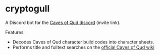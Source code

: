 # cryptogull
A Discord bot for the [Caves of Qud discord](https://discordapp.com/invite/cavesofqud) (invite link).

Features:
 * Decodes Caves of Qud character build codes into character sheets.
 * Performs title and fulltext searches on the [official Caves of Qud wiki](https://cavesofqud.gamepedia.com/)
